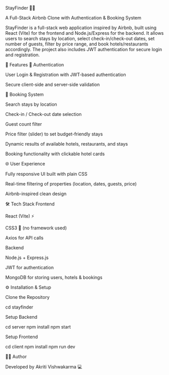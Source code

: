 StayFinder 🏨✨

A Full-Stack Airbnb Clone with Authentication & Booking System

StayFinder is a full-stack web application inspired by Airbnb, built using React (Vite) for the frontend and Node.js/Express for the backend. It allows users to search stays by location, select check-in/check-out dates, set number of guests, filter by price range, and book hotels/restaurants accordingly. The project also includes JWT authentication for secure login and registration.

🚀 Features
🔑 Authentication

User Login & Registration with JWT-based authentication

Secure client-side and server-side validation

🏨 Booking System

Search stays by location

Check-in / Check-out date selection

Guest count filter

Price filter (slider) to set budget-friendly stays

Dynamic results of available hotels, restaurants, and stays

Booking functionality with clickable hotel cards

🌐 User Experience

Fully responsive UI built with plain CSS

Real-time filtering of properties (location, dates, guests, price)

Airbnb-inspired clean design

🛠️ Tech Stack
Frontend

React (Vite) ⚡

CSS3 🎨 (no framework used)

Axios for API calls

Backend

Node.js + Express.js

JWT for authentication

MongoDB for storing users, hotels & bookings



⚙️ Installation & Setup

Clone the Repository


cd stayfinder


Setup Backend

cd server
npm install
npm start


Setup Frontend

cd client
npm install
npm run dev




👩‍💻 Author

Developed by Akriti Vishwakarma 💻
